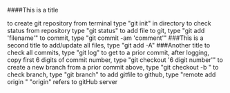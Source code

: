 ####This is a title

to create git repository from terminal type "git init" in directory
to check status from repository type "git status"
to add file to git, type "git add 'filename'"
to commit, type "git commit -am 'comment'"
###This is a second title
to add/update all files, type "git add -A"
###Another title
to check all commits, type "git log"
to get to a prior commit, after logging, copy first 6 digits of commit number, type "git checkout '6 digit number'"
to create a new branch from a prior commit above, type "git checkout -b <new-branch-name>"
to check branch, type "git branch"
to add gitfile to github, type "remote add origin <SSH>"
"origin" refers to gitHub server
